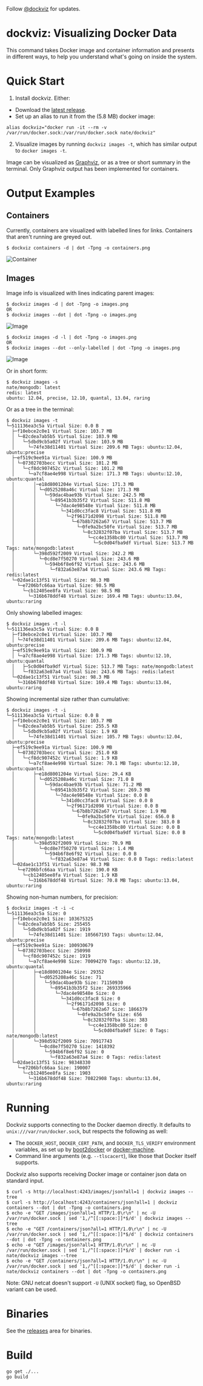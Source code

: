 Follow [@dockviz](https://twitter.com/dockviz) for updates.

# dockviz: Visualizing Docker Data

This command takes Docker image and container information and presents in
different ways, to help you understand what's going on inside the system.

# Quick Start

1. Install dockviz.  Either:
  * Download the [latest release](https://github.com/justone/dockviz/releases).
  * Set up an alias to run it from the (5.8 MB) docker image: 

  ```
  alias dockviz="docker run -it --rm -v /var/run/docker.sock:/var/run/docker.sock nate/dockviz"
  ```
2. Visualize images by running `dockviz images -t`, which has similar output to `docker images -t`.

Image can be visualized as [Graphviz](http://www.graphviz.org), or as a tree or short summary in the terminal.  Only Graphviz output has been implemented for containers.

# Output Examples

## Containers

Currently, containers are visualized with labelled lines for links.  Containers that aren't running are greyed out.

```
$ dockviz containers -d | dot -Tpng -o containers.png
```

![](sample/containers.png "Container")

## Images

Image info is visualized with lines indicating parent images:

```
$ dockviz images -d | dot -Tpng -o images.png
OR
$ dockviz images --dot | dot -Tpng -o images.png
```

![](sample/images.png "Image")

```
$ dockviz images -d -l | dot -Tpng -o images.png
OR
$ dockviz images --dot --only-labelled | dot -Tpng -o images.png
```

![](sample/images_only_labelled.png "Image")

Or in short form:

```
$ dockviz images -s
nate/mongodb: latest
redis: latest
ubuntu: 12.04, precise, 12.10, quantal, 13.04, raring
```

Or as a tree in the terminal:

```
$ dockviz images -t
└─511136ea3c5a Virtual Size: 0.0 B
  ├─f10ebce2c0e1 Virtual Size: 103.7 MB
  │ └─82cdea7ab5b5 Virtual Size: 103.9 MB
  │   └─5dbd9cb5a02f Virtual Size: 103.9 MB
  │     └─74fe38d11401 Virtual Size: 209.6 MB Tags: ubuntu:12.04, ubuntu:precise
  ├─ef519c9ee91a Virtual Size: 100.9 MB
  │ └─07302703becc Virtual Size: 101.2 MB
  │   └─cf8dc907452c Virtual Size: 101.2 MB
  │     └─a7cf8ae4e998 Virtual Size: 171.3 MB Tags: ubuntu:12.10, ubuntu:quantal
  │       │─e18d8001204e Virtual Size: 171.3 MB
  │       │ └─d0525208a46c Virtual Size: 171.3 MB
  │       │   └─59dac4bae93b Virtual Size: 242.5 MB
  │       │     └─89541b3b35f2 Virtual Size: 511.8 MB
  │       │       └─7dac4e98548e Virtual Size: 511.8 MB
  │       │         └─341d0cc3fac8 Virtual Size: 511.8 MB
  │       │           └─2f96171d2098 Virtual Size: 511.8 MB
  │       │             └─67b8b7262a67 Virtual Size: 513.7 MB
  │       │               └─0fe9a2bc50fe Virtual Size: 513.7 MB
  │       │                 └─8c32832f07ba Virtual Size: 513.7 MB
  │       │                   └─cc4e1358bc80 Virtual Size: 513.7 MB
  │       │                     └─5c0d04fba9df Virtual Size: 513.7 MB Tags: nate/mongodb:latest
  │       └─398d592f2009 Virtual Size: 242.2 MB
  │         └─0cd8e7f50270 Virtual Size: 243.6 MB
  │           └─594b6f8e6f92 Virtual Size: 243.6 MB
  │             └─f832a63e87a4 Virtual Size: 243.6 MB Tags: redis:latest
  └─02dae1c13f51 Virtual Size: 98.3 MB
    └─e7206bfc66aa Virtual Size: 98.5 MB
      └─cb12405ee8fa Virtual Size: 98.5 MB
        └─316b678ddf48 Virtual Size: 169.4 MB Tags: ubuntu:13.04, ubuntu:raring
```

Only showing labelled images:

```
$ dockviz images -t -l
└─511136ea3c5a Virtual Size: 0.0 B
  ├─f10ebce2c0e1 Virtual Size: 103.7 MB
  │ └─74fe38d11401 Virtual Size: 209.6 MB Tags: ubuntu:12.04, ubuntu:precise
  ├─ef519c9ee91a Virtual Size: 100.9 MB
  │ └─a7cf8ae4e998 Virtual Size: 171.3 MB Tags: ubuntu:12.10, ubuntu:quantal
  │   ├─5c0d04fba9df Virtual Size: 513.7 MB Tags: nate/mongodb:latest
  │   └─f832a63e87a4 Virtual Size: 243.6 MB Tags: redis:latest
  └─02dae1c13f51 Virtual Size: 98.3 MB
    └─316b678ddf48 Virtual Size: 169.4 MB Tags: ubuntu:13.04, ubuntu:raring
```

Showing incremental size rather than cumulative:

```
$ dockviz images -t -i
└─511136ea3c5a Virtual Size: 0.0 B
  ├─f10ebce2c0e1 Virtual Size: 103.7 MB
  │ └─82cdea7ab5b5 Virtual Size: 255.5 KB
  │   └─5dbd9cb5a02f Virtual Size: 1.9 KB
  │     └─74fe38d11401 Virtual Size: 105.7 MB Tags: ubuntu:12.04, ubuntu:precise
  ├─ef519c9ee91a Virtual Size: 100.9 MB
  │ └─07302703becc Virtual Size: 251.0 KB
  │   └─cf8dc907452c Virtual Size: 1.9 KB
  │     └─a7cf8ae4e998 Virtual Size: 70.1 MB Tags: ubuntu:12.10, ubuntu:quantal
  │       ├─e18d8001204e Virtual Size: 29.4 KB
  │       │ └─d0525208a46c Virtual Size: 71.0 B
  │       │   └─59dac4bae93b Virtual Size: 71.2 MB
  │       │     └─89541b3b35f2 Virtual Size: 269.3 MB
  │       │       └─7dac4e98548e Virtual Size: 0.0 B
  │       │         └─341d0cc3fac8 Virtual Size: 0.0 B
  │       │           └─2f96171d2098 Virtual Size: 0.0 B
  │       │             └─67b8b7262a67 Virtual Size: 1.9 MB
  │       │               └─0fe9a2bc50fe Virtual Size: 656.0 B
  │       │                 └─8c32832f07ba Virtual Size: 383.0 B
  │       │                   └─cc4e1358bc80 Virtual Size: 0.0 B
  │       │                     └─5c0d04fba9df Virtual Size: 0.0 B Tags: nate/mongodb:latest
  │       └─398d592f2009 Virtual Size: 70.9 MB
  │         └─0cd8e7f50270 Virtual Size: 1.4 MB
  │           └─594b6f8e6f92 Virtual Size: 0.0 B
  │             └─f832a63e87a4 Virtual Size: 0.0 B Tags: redis:latest
  └─02dae1c13f51 Virtual Size: 98.3 MB
    └─e7206bfc66aa Virtual Size: 190.0 KB
      └─cb12405ee8fa Virtual Size: 1.9 KB
        └─316b678ddf48 Virtual Size: 70.8 MB Tags: ubuntu:13.04, ubuntu:raring
```

Showing non-human numbers, for precision:

```
$ dockviz images -t -i -c
└─511136ea3c5a Size: 0
  ├─f10ebce2c0e1 Size: 103675325
  │ └─82cdea7ab5b5 Size: 255455
  │   └─5dbd9cb5a02f Size: 1919
  │     └─74fe38d11401 Size: 105667193 Tags: ubuntu:12.04, ubuntu:precise
  ├─ef519c9ee91a Size: 100930679
  │ └─07302703becc Size: 250998
  │   └─cf8dc907452c Size: 1919
  │     └─a7cf8ae4e998 Size: 70094270 Tags: ubuntu:12.10, ubuntu:quantal
  │       ├─e18d8001204e Size: 29352
  │       │ └─d0525208a46c Size: 71
  │       │   └─59dac4bae93b Size: 71150930
  │       │     └─89541b3b35f2 Size: 269335966
  │       │       └─7dac4e98548e Size: 0
  │       │         └─341d0cc3fac8 Size: 0
  │       │           └─2f96171d2098 Size: 0
  │       │             └─67b8b7262a67 Size: 1866379
  │       │               └─0fe9a2bc50fe Size: 656
  │       │                 └─8c32832f07ba Size: 383
  │       │                   └─cc4e1358bc80 Size: 0
  │       │                     └─5c0d04fba9df Size: 0 Tags: nate/mongodb:latest
  │       └─398d592f2009 Size: 70917743
  │         └─0cd8e7f50270 Size: 1418392
  │           └─594b6f8e6f92 Size: 0
  │             └─f832a63e87a4 Size: 0 Tags: redis:latest
  └─02dae1c13f51 Size: 98348330
    └─e7206bfc66aa Size: 190007
      └─cb12405ee8fa Size: 1903
        └─316b678ddf48 Size: 70822908 Tags: ubuntu:13.04, ubuntu:raring
```

# Running

Dockviz supports connecting to the Docker daemon directly.  It defaults to `unix:///var/run/docker.sock`, but respects the following as well:

* The `DOCKER_HOST`, `DOCKER_CERT_PATH`, and `DOCKER_TLS_VERIFY` environment variables, as set up by [boot2docker](http://boot2docker.io/) or [docker-machine](https://docs.docker.com/machine/).
* Command line arguments (e.g. `--tlscacert`), like those that Docker itself supports.

Dockviz also supports receiving Docker image or container json data on standard input.

```
$ curl -s http://localhost:4243/images/json?all=1 | dockviz images --tree
$ curl -s http://localhost:4243/containers/json?all=1 | dockviz containers --dot | dot -Tpng -o containers.png
$ echo -e "GET /images/json?all=1 HTTP/1.0\r\n" | nc -U /var/run/docker.sock | sed '1,/^[[:space:]]*$/d' | dockviz images --tree
$ echo -e "GET /containers/json?all=1 HTTP/1.0\r\n" | nc -U /var/run/docker.sock | sed '1,/^[[:space:]]*$/d' | dockviz containers --dot | dot -Tpng -o containers.png
$ echo -e "GET /images/json?all=1 HTTP/1.0\r\n" | nc -U /var/run/docker.sock | sed '1,/^[[:space:]]*$/d' | docker run -i nate/dockviz images --tree
$ echo -e "GET /containers/json?all=1 HTTP/1.0\r\n" | nc -U /var/run/docker.sock | sed '1,/^[[:space:]]*$/d' | docker run -i nate/dockviz containers --dot | dot -Tpng -o containers.png
```

Note: GNU netcat doesn't support `-U` (UNIX socket) flag, so OpenBSD variant can be used.

# Binaries

See the [releases](https://github.com/justone/dockviz/releases) area for binaries.

# Build

```bash
go get ./...
go build
```
